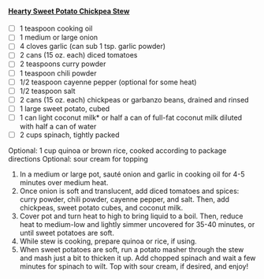 #### [Hearty Sweet Potato Chickpea Stew](https://www.healthy-liv.com/sweet-potato-and-chickpea-stew/)

- [ ] 1 teaspoon cooking oil
- [ ] 1 medium or large onion
- [ ] 4 cloves garlic (can sub 1 tsp. garlic powder)
- [ ] 2 cans (15 oz. each) diced tomatoes
- [ ] 2 teaspoons curry powder
- [ ] 1 teaspoon chili powder
- [ ] 1/2 teaspoon cayenne pepper (optional for some heat)
- [ ] 1/2 teaspoon salt
- [ ] 2 cans (15 oz. each) chickpeas or garbanzo beans, drained and rinsed
- [ ] 1 large sweet potato, cubed
- [ ] 1 can light coconut milk* or half a can of full-fat coconut milk diluted with half a can of water
- [ ] 2 cups spinach, tightly packed

Optional: 1 cup quinoa or brown rice, cooked according to package directions
Optional: sour cream for topping

1. In a medium or large pot, sauté onion and garlic in cooking oil for 4-5 minutes over medium heat.
2. Once onion is soft and translucent, add diced tomatoes and spices: curry powder, chili powder, cayenne pepper, and salt. Then, add chickpeas, sweet potato cubes, and coconut milk.
3. Cover pot and turn heat to high to bring liquid to a boil. Then, reduce heat to medium-low and lightly simmer uncovered for 35-40 minutes, or until sweet potatoes are soft.
4. While stew is cooking, prepare quinoa or rice, if using.
5. When sweet potatoes are soft, run a potato masher through the stew and mash just a bit to thicken it up. Add chopped spinach and wait a few minutes for spinach to wilt. Top with sour cream, if desired, and enjoy!